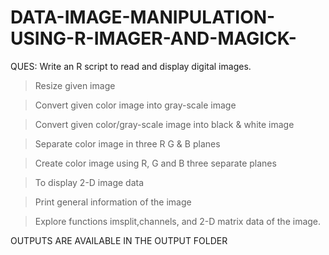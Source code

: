 # DATA-IMAGE-MANIPULATION-USING-R-IMAGER-AND-MAGICK-

QUES: Write an R script to read and display digital images. 

>Resize given image

>Convert given color image into gray-scale image

>Convert given color/gray-scale image into black & white image

>Separate color image in three R G & B planes

>Create color image using R, G and B three separate planes

>To display 2-D image data

>Print general information of the image

>Explore functions imsplit,channels, and 2-D matrix data of the image.

OUTPUTS ARE AVAILABLE IN THE OUTPUT FOLDER
